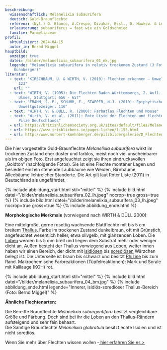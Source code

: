 ```yaml
---
beschreibung:
  wissenschaftlich: Melanelixia subaurifera
  deutsch: Gold-Braunflechte
  referenz: (Nyl.) O. Blanco, A.Crespo, Divakar, Essl., D. Hawksw. & Lumbsch 2004
  erlaeuterung: subauriferus = fast wie ein Goldschmied
  familie: Parmeliaceae
profil:
  aktualisiert: 2024-04-15
  autor_in: Bernd Miggel
hauptbild:
  anzeige: true
  datei: /bilder/melanelixia_subaurifera_01_nk.jpg
  legende: "Melanelixia subaurifera in relativ trockenem Zustand (3 Fotos: Norbert
    Kühnberger)"
literatur:
  - text: "KIRSCHBAUM, U. & WIRTH, V. (2010): Flechten erkennen – Umwelt bewerten:
      123"
    url: ""
  - text: "WIRTH, V. (1995): Die Flechten Baden-Württembergs, 2. Aufl., 1006 S.;
      Ulmer, Stuttgart: 656 - 657"
  - text: "FRAHM, J.-P., SCHUMM, F., STAPPER, N.J. (2010): Epiphytische Flechten als
      Umweltgütezeiger: 116"
  - text: "WIRTH, V. & DÜLL, R. (2000): Farbatlas Flechten und Moose"
  - text: "Wirth, V. et al. (2011): Rote Liste der Flechten und flechtenbewohnende
      Pilze Deutschlands"
  - url: https://britishlichensociety.org.uk/sites/default/files/Melanelixia%20subaurifera.pdf
  - url: https://www.irishlichens.ie/pages-lichen/l-155.html
  - url: http://www.norbert-kuehnberger.de/pilzbildergalerie/D_Flechten-Lichenes_-_226_Arten/index.htm
---
```

Die hier vorgestellte Gold-Braunflechte *Melanelixia subaurifera* wirkt im trockenen Zustand eher düster und farblos, meist noch viel unscheinbarer als im obigen Foto. Erst angefeuchtet zeigt sie ihren eindrucksvollen „Goldton“ (nachfolgende Fotos). Sie ist eine Flechte montaner Lagen und besiedelt einzeln stehende Laubbäume wie Weiden, Birnbäume, Alleebäume lichtreicher Standorte. Die Art gilt laut Roter Liste (2011) in Deutschland als ungefährdet.

{% include abbildung_start.html stil="mittel" %}
{% include bild.html datei="/bilder/melanelixia_subaurifera_02_lh.jpeg" nocrop=true gross=true %}
{% include bild.html datei="/bilder/melanelixia_subaurifera_03_lh.jpeg" nocrop=true gross=true %}
{% include abbildung_ende.html %}

**Morphologische Merkmale** (vorwiegend nach WIRTH & DÜLL 2000):

Eine mittelgroße, gerne rosettig wachsende Blattflechte mit bis 5 cm breitem [Thallus](Thallus "Glossar"). Farbe im trockenen Zustand dunkelbraun, oft mit Grünstich, angefeuchtet wesentlich heller, etwa olivgelb, mit glänzenden Loben. Die [Loben](Loben "Glossar") werden bis 5 mm breit und liegen dem Substrat mehr oder weniger dicht an. Außen besteht der Thallus vorwiegend aus Loben, weiter innen haben wir einen Bereich, der dicht mit [isidiösen](Isidien "Glossar") bis [sorediösen](Soredien "Glossar") Wärzchen belegt ist. Die Unterseite ist braun bis schwarz und besitzt [Rhizine](Rhizine "Glossar") bis zum Rand.
Makrochemische Farbreaktionen (Tüpfelreaktionen): Mark und Sorale mit Kalilauge (KOH) rot.

{% include abbildung_start.html stil="mittel" %}
{% include bild.html datei="/bilder/melanelixia_subaurifera_04_bm.jpg" %}
{% include abbildung_ende.html legende="Innerer, isidiös-sorediöser Thallus-Bereich (Foto: Bernd Miggel)" %}

**Ähnliche Flechtenarten:**

Die Bereifte Braunflechte *Melanelixia subargentifera* besitzt vergleichbare Größe und Färbung. Doch sind bei ihr die Loben an den Thallus-Rändern aufsteigend und sehr fein behaart.  
Die Samtige Braunflechte *Melanelixia glabratula* besitzt echte Isidien und ist nicht sorediös.

Wenn Sie mehr über Flechten wissen wollen -[ hier erfahren Sie es >](/verwandt/flechten)